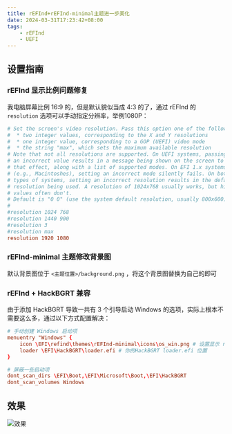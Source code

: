 ```yaml
---
title: rEFInd+rEFInd-minimal主题进一步美化
date: 2024-03-31T17:23:42+08:00
tags:
    - rEFInd
    - UEFI
---
```

## 设置指南

### rEFInd 显示比例问题修复

我电脑屏幕比例 16:9 的，但是默认貌似当成 4:3 的了，通过 rEFInd 的 `resolution` 选项可以手动指定分辨率，举例1080P：

```conf
# Set the screen's video resolution. Pass this option one of the following:
#  * two integer values, corresponding to the X and Y resolutions
#  * one integer value, corresponding to a GOP (UEFI) video mode
#  * the string "max", which sets the maximum available resolution
# Note that not all resolutions are supported. On UEFI systems, passing
# an incorrect value results in a message being shown on the screen to
# that effect, along with a list of supported modes. On EFI 1.x systems
# (e.g., Macintoshes), setting an incorrect mode silently fails. On both
# types of systems, setting an incorrect resolution results in the default
# resolution being used. A resolution of 1024x768 usually works, but higher
# values often don't.
# Default is "0 0" (use the system default resolution, usually 800x600).
#
#resolution 1024 768
#resolution 1440 900
#resolution 3
#resolution max
resolution 1920 1080
```

### rEFInd-minimal 主题修改背景图

默认背景图位于 `<主题位置>/background.png` ，将这个背景图替换为自己的即可

### rEFInd + HackBGRT 兼容

由于添加 HackBGRT 导致一共有 3 个引导启动 Windows 的选项，实际上根本不需要这么多，通过以下方式配置解决：

```conf
# 手动创建 Windows 启动项
menuentry "Windows" {
    icon \EFI\refind\themes\rEFInd-minimal\icons\os_win.png # 设置显示 rEFInd-minimal 主题 Windows 图标
    loader \EFI\HackBGRT\loader.efi # 你的HackBGRT loader.efi 位置
}

# 屏蔽一些启动项
dont_scan_dirs \EFI\Boot,\EFI\Microsoft\Boot,\EFI\HackBGRT
dont_scan_volumes Windows
```

## 效果

![效果](https://apac-cloudflare-r2-img.1l1.icu/2024/05/02/66328cca03751.webp)

